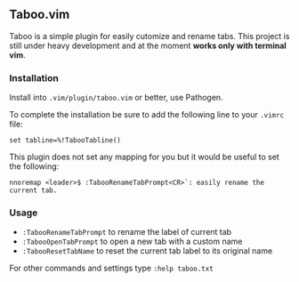 ## Taboo.vim

Taboo is a simple plugin for easily cutomize and rename tabs. 
This project is still under heavy development and at the moment **works only with terminal vim**.


### Installation

Install into `.vim/plugin/taboo.vim` or better, use Pathogen.

To complete the installation be sure to add the following line to your `.vimrc` file:

```
set tabline=%!TabooTabline()
```


This plugin does not set any mapping for you but it would be useful to set the following: 
 
```
nnoremap <leader>$ :TabooRenameTabPrompt<CR>`: easily rename the current tab.
```


### Usage

* `:TabooRenameTabPrompt` to rename the label of current tab
* `:TabooOpenTabPrompt` to open a new tab with a custom name
* `:TabooResetTabName` to reset the current tab label to its original name

For other commands and settings type `:help taboo.txt`
